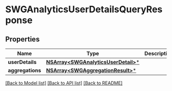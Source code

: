 # SWGAnalyticsUserDetailsQueryResponse

## Properties
Name | Type | Description | Notes
------------ | ------------- | ------------- | -------------
**userDetails** | [**NSArray&lt;SWGAnalyticsUserDetail&gt;***](SWGAnalyticsUserDetail.md) |  | [optional] 
**aggregations** | [**NSArray&lt;SWGAggregationResult&gt;***](SWGAggregationResult.md) |  | [optional] 

[[Back to Model list]](../README.md#documentation-for-models) [[Back to API list]](../README.md#documentation-for-api-endpoints) [[Back to README]](../README.md)


